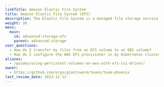 ```yaml
---
linkTitle: Amazon Elastic File System
title: Amazon Elastic File System (EFS)
description: The Elastic File System is a managed file storage service offered by AWS
weight: 30
menu:
  main:
    id: advanced-storage-efs
    parent: advanced-storage
user_questions:
  - How do I transfer my files from an EFS volume to an EBS volume?
  - How do I configure the AWS EFS provisioner in my Kubernetes cluster?
aliases:
  - /guides/using-persistent-volumes-on-aws-with-efs-csi-driver/
owner:
  - https://github.com/orgs/giantswarm/teams/team-phoenix
last_review_date: 2023-12-12
---
```

